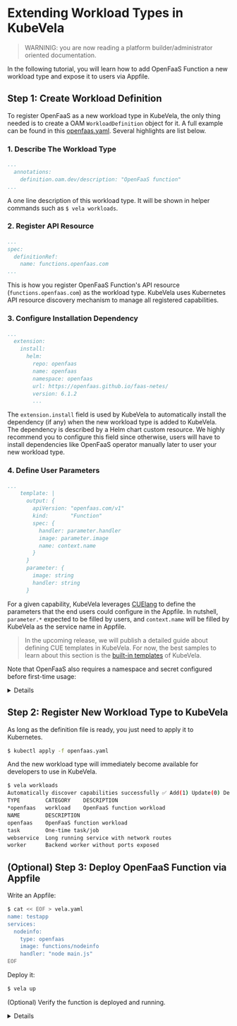 # Extending Workload Types in KubeVela

> WARNINIG: you are now reading a platform builder/administrator oriented documentation.

In the following tutorial, you will learn how to add OpenFaaS Function a new workload type and expose it to users via Appfile.

## Step 1: Create Workload Definition

To register OpenFaaS as a new workload type in KubeVela, the only thing needed is to create a OAM `WorkloadDefinition` object for it. A full example can be found in this [openfaas.yaml](https://github.com/oam-dev/catalog/blob/master/registry/openfaas.yaml). Several highlights are list below.

### 1. Describe The Workload Type

```yaml
...
  annotations:
    definition.oam.dev/description: "OpenFaaS function"
...
```

A one line description of this workload type. It will be shown in helper commands such as `$ vela workloads`.

### 2. Register API Resource

```yaml
...
spec:
  definitionRef:
    name: functions.openfaas.com
...
```

This is how you register OpenFaaS Function's API resource (`functions.openfaas.com`) as the workload type. KubeVela uses Kubernetes API resource discovery mechanism to manage all registered capabilities.


### 3. Configure Installation Dependency

```yaml
...
  extension:
    install:
      helm:
        repo: openfaas
        name: openfaas
        namespace: openfaas
        url: https://openfaas.github.io/faas-netes/
        version: 6.1.2
        ...
```

The `extension.install` field is used by KubeVela to automatically install the dependency (if any) when the new workload type is added to KubeVela. The dependency is described by a Helm chart custom resource. We highly recommend you to configure this field since otherwise, users will have to install dependencies like OpenFaaS operator manually later to user your new workload type.

### 4. Define User Parameters

```yaml
...
    template: |
      output: {
        apiVersion: "openfaas.com/v1"
        kind:       "Function"
        spec: {
          handler: parameter.handler
          image: parameter.image
          name: context.name
        }
      }
      parameter: {
        image: string
        handler: string
      }
 ```

For a given capability, KubeVela leverages [CUElang](https://github.com/cuelang/cue/blob/master/doc/tutorial/kubernetes/README.md)  to define the parameters that the end users could configure in the Appfile. In nutshell, `parameter.*` expected to be filled by users, and `context.name` will be filled by KubeVela as the service name in Appfile. 

> In the upcoming release, we will publish a detailed guide about defining CUE templates in KubeVela. For now, the best samples to learn about this section is the [built-in templates](https://github.com/oam-dev/kubevela/tree/master/hack/vela-templates) of KubeVela.

Note that OpenFaaS also requires a namespace and secret configured before first-time usage:

<details>

```bash
# generate a random password
$ PASSWORD=$(head -c 12 /dev/urandom | shasum| cut -d' ' -f1)

$ kubectl -n openfaas create secret generic basic-auth \
    --from-literal=basic-auth-user=admin \
    --from-literal=basic-auth-password="$PASSWORD"

$ kubectl apply -f https://raw.githubusercontent.com/openfaas/faas-netes/master/namespaces.yml
```
</details>

## Step 2: Register New Workload Type to KubeVela

As long as the definition file is ready, you just need to apply it to Kubernetes.

```bash
$ kubectl apply -f openfaas.yaml
```

And the new workload type will immediately become available for developers to use in KubeVela.

```bash
$ vela workloads
Automatically discover capabilities successfully ✅ Add(1) Update(0) Delete(0)
TYPE      	CATEGORY	DESCRIPTION
*openfaas 	workload	OpenFaaS function workload
NAME      	DESCRIPTION
openfaas  	OpenFaaS function workload
task      	One-time task/job
webservice	Long running service with network routes
worker    	Backend worker without ports exposed
```

## (Optional) Step 3: Deploy OpenFaaS Function via Appfile

Write an Appfile:

```bash
$ cat << EOF > vela.yaml
name: testapp
services:
  nodeinfo:
    type: openfaas
    image: functions/nodeinfo
    handler: "node main.js"
EOF
```

Deploy it:

```bash
$ vela up
```

(Optional) Verify the function is deployed and running.

<details>

Then you could find functions have been created:

```
$ kubectl get functions
NAME      AGE
nodeinfo   33s
```

Port-forward the OpenFaaS Gateway:

```
kubectl port-forward -n openfaas svc/gateway 31112:8080
```

Now you can visit OpenFaas dashboard via http://127.0.0.1:31112 .

Here is the login credential. Username is `admin`, and the password is set in previous step via `PASSWORD` env.
```
username: admin
password: $(echo $PASSWORD)
```

Then you can see the dashboard as below. The `nodeinfo` function is shown as well:

![alt](../../resources/openfaas.jpg)

</details>
